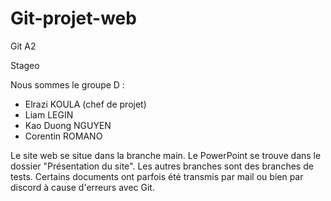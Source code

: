 # Git-projet-web
Git A2 

Stageo

Nous sommes le groupe D :
- Elrazi KOULA (chef de projet)
- Liam LEGIN
- Kao Duong NGUYEN
- Corentin ROMANO
  
Le site web se situe dans la branche main. Le PowerPoint se trouve dans le dossier "Présentation du site".
Les autres branches sont des branches de tests. 
Certains documents ont parfois été transmis par mail ou bien par discord à cause d'erreurs avec Git. 

